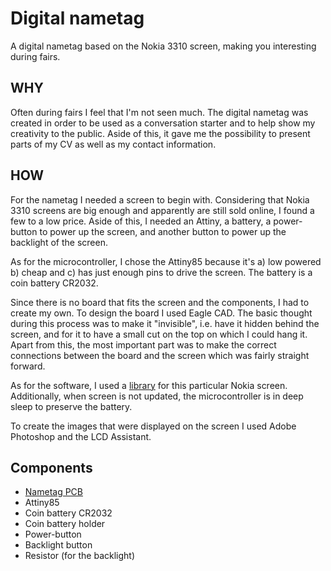 # Digital nametag
A digital nametag based on the Nokia 3310 screen, making you interesting during fairs.

## WHY
Often during fairs I feel that I'm not seen much. The digital nametag was created in order to be used as a conversation starter and to help show my creativity to the public. Aside of this, it gave me the possibility to present parts of my CV as well as my contact information.

## HOW
For the nametag I needed a screen to begin with. Considering that Nokia 3310 screens are big enough and apparently are still sold online, I found a few to a low price. Aside of this, I needed an Attiny, a battery, a power-button to power up the screen, and another button to power up the backlight of the screen. 

As for the microcontroller, I chose the Attiny85 because it's a) low powered b) cheap and c) has just enough pins to drive the screen. The battery is a coin battery CR2032.

Since there is no board that fits the screen and the components, I had to create my own. To design the board I used Eagle CAD. The basic thought during this process was to make it "invisible", i.e. have it hidden behind the screen, and for it to have a small cut on the top on which I could hang it. Apart from this, the most important part was to make the correct connections between the board and the screen which was fairly straight forward. 

As for the software, I used a [library](https://github.com/platisd/nokia-5110-lcd-library) for this particular Nokia screen. 
Additionally, when screen is not updated, the microcontroller is in deep sleep to preserve the battery.

To create the images that were displayed on the screen I used Adobe Photoshop and the LCD Assistant.

## Components
* [Nametag PCB](https://oshpark.com/shared_projects/H9KOpiVm)
* Attiny85
* Coin battery CR2032
* Coin battery holder
* Power-button
* Backlight button
* Resistor (for the backlight)